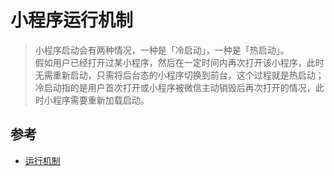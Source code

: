 # 小程序运行机制

>小程序启动会有两种情况，一种是「冷启动」，一种是「热启动」。  
假如用户已经打开过某小程序，然后在一定时间内再次打开该小程序，此时无需重新启动，只需将后台态的小程序切换到前台，这个过程就是热启动；   
冷启动指的是用户首次打开或小程序被微信主动销毁后再次打开的情况，此时小程序需要重新加载启动。  

## 参考
- [运行机制](https://developers.weixin.qq.com/miniprogram/dev/framework/operating-mechanism.html)
